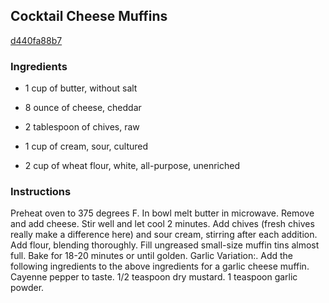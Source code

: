 ## Cocktail Cheese Muffins

[d440fa88b7](http://www.food.com/recipe/cocktail-cheese-muffins-234173)

### Ingredients

 - 1 cup of butter, without salt

 - 8 ounce of cheese, cheddar

 - 2 tablespoon of chives, raw

 - 1 cup of cream, sour, cultured

 - 2 cup of wheat flour, white, all-purpose, unenriched

### Instructions

Preheat oven to 375 degrees F. In bowl melt butter in microwave. Remove and add cheese. Stir well and let cool 2 minutes. Add chives (fresh chives really make a difference here) and sour cream, stirring after each addition. Add flour, blending thoroughly. Fill ungreased small-size muffin tins almost full. Bake for 18-20 minutes or until golden. Garlic Variation:. Add the following ingredients to the above ingredients for a garlic cheese muffin. Cayenne pepper to taste. 1/2 teaspoon dry mustard. 1 teaspoon garlic powder.